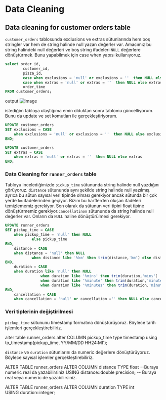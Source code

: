 # Data Cleaning

## Data cleaning for customer orders table

`customer_orders` tablosunda exclusions ve extras sütunlarında hem boş stringler var hem de string halinde null yazan değerler var. Amacımız bu string halindeki null değerleri ve boş string ifadeleri `NULL` değerlere dönüştürmek. Bunu yapabilmek için case when yapısı kullanıyoruz.

```sql
select order_id,
		customer_id,
		pizza_id,
		case when exclusions = 'null' or exclusions = ''  then NULL else exclusions END as exclusions,
		case when extras = 'null' or extras = ''  then NULL else extras END as extras,
		order_time
FROM customer_orders;
```
output 
![image](https://github.com/user-attachments/assets/c5775798-a74d-4bc9-85c7-bf79f6b170f9)

istediğim tabloya ulaştığıma emin olduktan sonra tablomu güncelliyorum. Bunu da update ve set komutları ile gerçekleştiriyorum. 

```sql
UPDATE customer_orders
SET exclusions = CASE
    when exclusions = 'null' or exclusions = ''  then NULL else exclusions
END; 

UPDATE customer_orders
SET extras = CASE
    when extras = 'null' or extras = ''  then NULL else extras
END; 
```
### Data Cleaning for `runner_orders` table

Tabloyu incelediğimizde `pickup_time` sütununda string halinde null yazdığını görüyoruz. `distance` sütununda aynı şekilde string halinde null yazılmış. ayrıca bu sütun sayısal veri tipinde olması gerekiyor ancak sütunda bir çok yerde `km` ifadelerinden geçiyor. Bizim bu harflerden oluşan ifadeleri temizlememiz gerekiyor.  Son olarak da sütunun veri tipini float tipine dönüştürmemiz gerekiyor.`cancellatinon` sütununda da string halinde null değerler var. Onların da `NULL` haline dönüştürülmesi gerekiyor.

```sql
UPDATE runner_orders
SET pickup_time = CASE
    when pickup_time = 'null' then NULL 
			else pickup_time 
END,
    distance = CASE
    when distance = 'null' then NULL
			when distance like '%km' then trim(distance,'km') else distance
END,
    duration = CASE
    when duration like 'null' then NULL
				when duration like '%mins' then trim(duration,'mins')
				when duration like '%minute' then trim(duration,'minute')
				when duration like '%minutes' then trim(duration,'minutes') else duration
END,
	cancellation = CASE
	when cancellation = 'null' or cancellation ='' then NULL else cancellation END;

```

### Veri tiplerinin değiştirilmesi
`pickup_time` sütununu timestamp formatına dönüştürüyoruz. Böylece tarih işlemleri gerçekleştirebiliriz.

alter table runner_orders
alter COLUMN pickup_time
type timestamp 
using to_timestamp(pickup_time,'YY/MM/DD HH24:MI');

`distance` ve `duration` sütunlarını da numeric değerlere dönüştürüyoruz. Böylece sayısal işlemler gerçekleştirebiliriz. 

ALTER TABLE runner_orders
ALTER COLUMN distance
TYPE float  --Buraya numeric real da yazabilirsiniz
USING distance::double precision; -- Buraya real veya numeric de yazabilirsiniz.

ALTER TABLE runner_orders
ALTER  COLUMN duration
TYPE int  
USING duration::integer;


